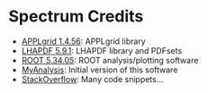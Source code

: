 # Spectrum Credits

* [APPLgrid 1.4.56](http://applgrid.hepforge.org): APPLgrid library
* [LHAPDF 5.9.1](http://lhapdf.hepforge.org): LHAPDF library and PDFsets
* [ROOT 5.34.05](http://root.cern.ch/drupal/): ROOT analysis/plotting software
* [MyAnalysis](http://www.github.com/csembree/MyAnalysis): Initial version of this software
* [StackOverflow](http://www.stackoverflow.com): Many code snippets...
